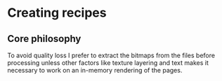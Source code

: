 # Creating recipes

## Core philosophy

To avoid quality loss I prefer to extract the bitmaps from the files
before processing unless other factors like texture layering and text
makes it necessary to work on an in-memory rendering of the pages.
